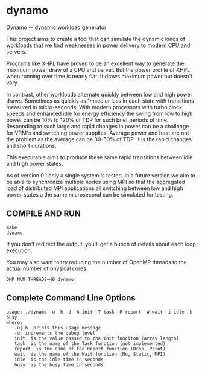 # dynamo
Dynamo -- dynamic workload generator

This project aims to create a tool that can simulate the dynamic kinds of
workloads that we find weaknesses in power delivery to modern CPU and servers.

Programs like XHPL have proven to be an excellent way to generate the maximum
power draw of a CPU and server.  But the power profile of XHPL when running
over time is nearly flat.  It draws maximum power but doesn't vary.

In contrast, other workloads alternate quickly between low and high power
draws.  Sometimes as quickly as 1msec or less in each state with transitions
measured in micro-seconds.  With modern processors with turbo clock speeds and
enhanced idle for energy efficiency the swing from low to high power can be 10%
to 120% of TDP for such brief periods of time.  Responding to such large and
rapid changes in power can be a challenge for VRM's and switching power
supplies.  Average power and heat are not the problem as the average can be
30-50% of TDP.  It is the rapid changes and short durations.

This executable aims to produce these same rapid transitions between idle and
high power states.

As of version 0.1 only a single system is tested.  In a future version we aim
to be able to synchronize multiple nodes using MPI so that the aggregated load
of distributed MPI applications all switching between low and high power states
a the same microsecond can be simulated for testing.

## COMPILE AND RUN

```
make
dynamo
```

If you don't redirect the output, you'll get a bunch of details about each loop execution.

You may also want to try reducing the number of OpenMP threads to the actual number of physical cores

```
OMP_NUM_THREADS=40 dynamo
```

## Complete Command Line Options

```
usage: ./dynamo -u -h -d -A init -T task -R report -W wait -i idle -b busy
where:
   -u|-h  prints this usage message
   -d  increments the debug level
   init  is the value passed to the Init funciton (array length)
   task  is the name of the Task function (not implemented)
   report  is the name of the Report function (Drop, Print)
   wait  is the name of the Wait function (No, Static, MPI)
   idle  is the idle time in seconds
   busy  is the busy time in seconds
```
